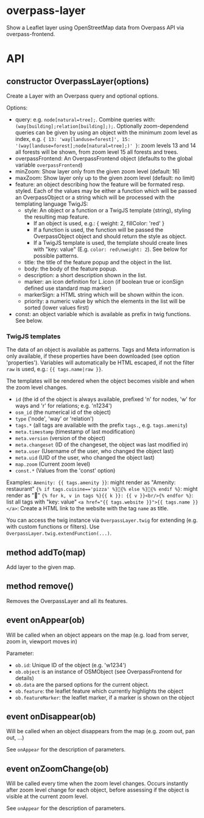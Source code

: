 # overpass-layer
Show a Leaflet layer using OpenStreetMap data from Overpass API via overpass-frontend.

# API
## constructor OverpassLayer(options)
Create a Layer with an Overpass query and optional options.

Options:
* query: e.g. `node[natural=tree];`. Combine queries with: `(way[building];relation[building];);`. Optionally zoom-dependend queries can be given by using an object with the minimum zoom level as index, e.g. `{ 13: 'way[landuse=forest]', 15: '(way[landuse=forest];node[natural=tree];)' }`: zoom levels 13 and 14 all forests will be shown, from zoom level 15 all forests and trees.
* overpassFrontend: An OverpassFrontend object (defaults to the global variable `overpassFrontend`)
* minZoom: Show layer only from the given zoom level (default: 16)
* maxZoom: Show layer only up to the given zoom level (default: no limit)
* feature: an object describing how the feature will be formated resp. styled. Each of the values may be either a function which will be passed an OverpassObject or a string which will be processed with the templating language TwigJS:
  * style: An object or a function or a TwigJS template (string), styling the resulting map feature.
    * If an object is used, e.g.: { weight: 2, fillColor: 'red' }
    * If a function is used, the function will be passed the OverpassObject object and should return the style as object.
    * If a TwigJS template is used, the template should create lines with "key: value" (E.g. `color: red\nweight: 2`). See below for possible patterns.
  * title: the title of the feature popup and the object in the list.
  * body: the body of the feature popup.
  * description: a short description shown in the list.
  * marker: an icon definition for L.icon (if boolean true or iconSign defined use standard map marker)
  * markerSign: a HTML string which will be shown within the icon.
  * priority: a numeric value by which the elements in the list will be sorted (lower values first)
* const: an object variable which is available as prefix in twig functions. See below.

### TwigJS templates
The data of an object is available as patterns. Tags and Meta information is only available, if these properties have been downloaded (see option 'properties'). Variables will automatically be HTML escaped, if not the filter `raw` is used, e.g.: `{{ tags.name|raw }}`.

The templates will be rendered when the object becomes visible and when the zoom level changes.

* `id` (the id of the object is always available, prefixed 'n' for nodes, 'w' for ways and 'r' for relations; e.g. 'n1234')
* `osm_id` (the numerical id of the object)
* `type` ('node', 'way' or 'relation')
* `tags.*` (all tags are available with the prefix `tags.`, e.g. `tags.amenity`)
* `meta.timestamp` (timestamp of last modification)
* `meta.version` (version of the object)
* `meta.changeset` (ID of the changeset, the object was last modified in)
* `meta.user` (Username of the user, who changed the object last)
* `meta.uid` (UID of the user, who changed the object last)
* `map.zoom` (Current zoom level)
* `const.*` (Values from the 'const' option)

Examples:
`Amenity: {{ tags.amenity }}`: might render as "Amenity: restaurant"
`{% if tags.cuisine=='pizza' %}🍕{% else %}🍴{% endif %}`: might render as "🍴"
`{% for k, v in tags %}{{ k }}: {{ v }}<br/>{% endfor %}`: list all tags with "key: value"
`<a href="{{ tags.website }}">{{ tags.name }}</a>`: Create a HTML link to the website with the tag `name` as title.

You can access the twig instance via `OverpassLayer.twig` for extending (e.g. with custom functions or filters). Use `OverpassLayer.twig.extendFunction(...)`.

## method addTo(map)
Add layer to the given map.

## method remove()
Removes the OverpassLayer and all its features.

## event onAppear(ob)
Will be called when an object appears on the map (e.g. load from server, zoom in, viewport moves in)

Parameter:
* `ob.id`: Unique ID of the object (e.g. 'w1234')
* `ob.object` is an instance of OSMObject (see OverpassFrontend for details)
* `ob.data` are the parsed options for the current object.
* `ob.feature`: the leaflet feature which currently highlights the object
* `ob.featureMarker`: the leaflet marker, if a marker is shown on the object

## event onDisappear(ob)
Will be called when an object disappears from the map (e.g. zoom out, pan out, ...)

See `onAppear` for the description of parameters.

## event onZoomChange(ob)
Will be called every time when the zoom level changes. Occurs instantly after zoom level change for each object, before assessing if the object is visible at the current zoom level.

See `onAppear` for the description of parameters.
